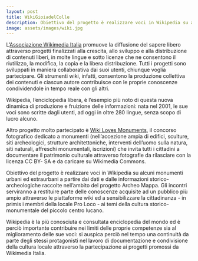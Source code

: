 ```yaml
---
layout: post
title: WikiGioiadelColle
description: Obiettivo del progetto è realizzare voci in Wikipedia su alcuni monumenti urbani ed extraurbani a partire dai dati e dalle informazioni storico-archeologiche raccolte nell’ambito del progetto Archeo Mappa
image: assets/images/wiki.jpg
---
```


L’[Associazione Wikimedia Italia](http://www.wikimedia.it) promuove la diffusione del sapere libero attraverso progetti finalizzati alla crescita, allo sviluppo e alla distribuzione di contenuti liberi, in molte lingue e sotto licenze che ne consentono il riutilizzo, la modifica, la copia e la libera distribuzione. Tutti i progetti sono sviluppati in maniera collaborativa dai suoi utenti, chiunque voglia partecipare. Gli strumenti wiki, infatti, consentono la produzione collettiva dei contenuti e ciascun autore contribuisce con le proprie conoscenze condividendole in tempo reale con gli altri.

Wikipedia, l’enciclopedia libera, è l’esempio più noto di questa nuova dinamica di produzione e fruizione delle informazioni: nata nel 2001, le sue voci sono scritte dagli utenti, ad oggi in oltre 280 lingue, senza scopo di lucro alcuno.

Altro progetto molto partecipato è [Wiki Loves Monuments](http://wikilovesmonuments.wikimedia.it), il concorso fotografico dedicato a monumenti (nell’accezione ampia di edifici, sculture, siti archeologici, strutture architettoniche, interventi dell’uomo sulla natura, siti naturali, affreschi monumentali, iscrizioni) che invita tutti i cittadini a documentare il patrimonio culturale attraverso fotografie da rilasciare con la licenza CC BY- SA e da caricare su Wikimedia Commons.

Obiettivo del progetto è realizzare voci in Wikipedia su alcuni monumenti urbani ed extraurbani a partire dai dati e dalle informazioni storico-archeologiche raccolte nell’ambito del progetto Archeo Mappa.  Gli incontri serviranno a restituire parte delle conoscenze acquisite ad un pubblico più ampio attraverso le piattaforme wiki ed a sensibilizzare la cittadinanza - in primis i membri della locale Pro Loco - ai temi della cultura storico-monumentale del piccolo centro lucano.

Wikipedia è la più conosciuta e consultata enciclopedia del mondo ed è perciò importante contribuire nei limiti delle proprie competenze sia al miglioramento delle sue voci: si auspica perciò nel tempo una continuità da parte degli stessi protagonisti nel lavoro di documentazione e condivisione della cultura locale attraverso la partecipazione ai progetti promossi da Wikimedia Italia.